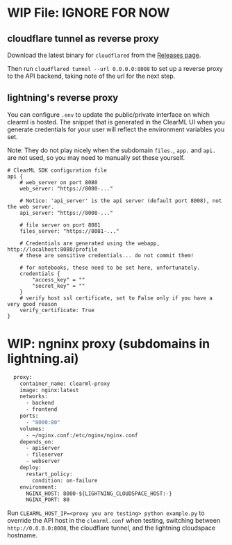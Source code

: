 # WIP File: IGNORE FOR NOW

## cloudflare tunnel as reverse proxy

Download the latest binary for `cloudflared` from the [Releases page](https://github.com/cloudflare/cloudflared/releases/tag/2024.6.1).

Then run `cloudflared tunnel --url 0.0.0.0:8008` to set up a reverse proxy to the API backend, taking note of the url for the next step.


## lightning's reverse proxy
You can configure `.env` to update the public/private interface on which clearml is hosted. 
The snippet that is generated in the ClearML UI when you generate credentials for your user will reflect the environment variables you set.

Note: They do not play nicely when the subdomain `files.`, `app.` and `api.` are not used, so you may need to manually set these yourself.

```
# ClearML SDK configuration file
api {
    # web_server on port 8080
    web_server: "https://8080-..."

    # Notice: 'api_server' is the api server (default port 8008), not the web server.
    api_server: "https://8008-..."

    # file server on port 8081
    files_server: "https://8081-..."

    # Credentials are generated using the webapp, http://localhost:8080/profile
    # these are sensitive credentials... do not commit them!

    # for notebooks, these need to be set here, unfortunately.
    credentials {
        "access_key" = ""
        "secret_key" = ""
    }
    # verify host ssl certificate, set to False only if you have a very good reason
    verify_certificate: True
}
```


# WIP: ngninx proxy (subdomains in lightning.ai)
```dockerfile
  proxy:
    container_name: clearml-proxy
    image: nginx:latest
    networks:
      - backend
      - frontend
    ports:
      - "8000:80"
    volumes:
      - ~/nginx.conf:/etc/nginx/nginx.conf
    depends_on:
      - apiserver
      - fileserver
      - webserver
    deploy:
      restart_policy:
        condition: on-failure
    environment:
      NGINX_HOST: 8000-${LIGHTNING_CLOUDSPACE_HOST:-}
      NGINX_PORT: 80
```


Run `CLEARML_HOST_IP=<proxy you are testing> python example.py` to override the API host in the `clearml.conf` when testing, switching between `http://0.0.0.0:8008`, the cloudflare tunnel, and the lightning cloudspace hostname.
